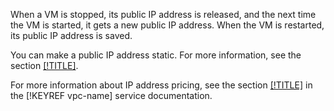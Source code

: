 When a VM is stopped, its public IP address is released, and the next time the VM is started, it gets a new public IP address. When the VM is restarted, its public IP address is saved.

You can make a public IP address static. For more information, see the section [[!TITLE]](../compute/operations/vm-control/vm-set-static-ip.md).

For more information about IP address pricing, see the section [[!TITLE]](../vpc/pricing.md#prices-public-ip) in the [!KEYREF vpc-name] service documentation.

